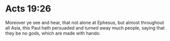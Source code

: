 # Acts 19:26

Moreover ye see and hear, that not alone at Ephesus, but almost throughout all Asia, this Paul hath persuaded and turned away much people, saying that they be no gods, which are made with hands: